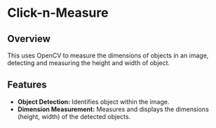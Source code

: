 # Click-n-Measure
## Overview
This uses OpenCV to measure the dimensions of objects in an image, detecting and measuring the height and width of object.

## Features
- **Object Detection:** Identifies object within the image.
- **Dimension Measurement:** Measures and displays the dimensions (height, width) of the detected objects.

